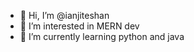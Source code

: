 - 👋 Hi, I’m @ianjiteshan
- 👀 I’m interested in MERN dev
- 🌱 I’m currently learning python and java


<!---
ianjiteshan/ianjiteshan is a ✨ special ✨ repository because its `README.md` (this file) appears on your GitHub profile.
You can click the Preview link to take a look at your changes.
--->
